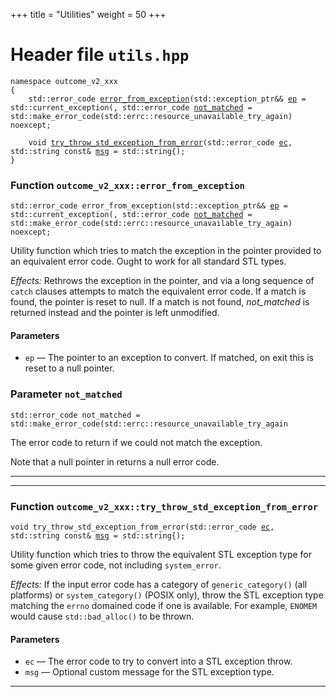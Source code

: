 +++
title = "Utilities"
weight = 50
+++
# Header file `utils.hpp`

<a id="standardese-utils.hpp"></a>

<pre><code class="standardese-language-cpp"><span class="kwd">namespace</span> <span class="typ dec var fun">outcome_v2_xxx</span>
<span class="pun">{</span>
    <span class="typ dec var fun">std::error_code</span> <a href="#standardese-outcome_v2_xxx::error_from_exception(std::exception_ptr&amp;&amp;,std::error_code)"><span class="typ dec var fun">error_from_exception</span></a><span class="pun">(</span><span class="typ dec var fun">std::exception_ptr</span><span class="pun">&amp;&amp;</span> <a href="#standardese-outcome_v2_xxx::error_from_exception(std::exception_ptr&amp;&amp;,std::error_code).ep"><span class="typ dec var fun">ep</span></a> <span class="pun">=</span> <span class="kwd">std</span><span class="pun">::</span><span class="kwd">current_exception</span><span class="pun">(</span><span class="pun">,</span> <span class="typ dec var fun">std::error_code</span> <a href="#standardese-outcome_v2_xxx::error_from_exception(std::exception_ptr&amp;&amp;,std::error_code).not_matched"><span class="typ dec var fun">not_matched</span></a> <span class="pun">=</span> <span class="kwd">std</span><span class="pun">::</span><span class="kwd">make_error_code</span><span class="pun">(</span><span class="kwd">std</span><span class="pun">::</span><span class="kwd">errc</span><span class="pun">::</span><span class="kwd">resource_unavailable_try_again</span><span class="pun">)</span> <span class="kwd">noexcept</span><span class="pun">;</span>

    <span class="kwd">void</span> <a href="#standardese-outcome_v2_xxx::try_throw_std_exception_from_error(std::error_code,std::stringconst&amp;)"><span class="typ dec var fun">try_throw_std_exception_from_error</span></a><span class="pun">(</span><span class="typ dec var fun">std::error_code</span> <a href="#standardese-outcome_v2_xxx::try_throw_std_exception_from_error(std::error_code,std::stringconst&amp;).ec"><span class="typ dec var fun">ec</span></a><span class="pun">,</span> <span class="typ dec var fun">std::string</span> <span class="kwd">const</span><span class="pun">&amp;</span> <a href="#standardese-outcome_v2_xxx::try_throw_std_exception_from_error(std::error_code,std::stringconst&amp;).msg"><span class="typ dec var fun">msg</span></a> <span class="pun">=</span> <span class="kwd">std</span><span class="pun">::</span><span class="kwd">string</span><span class="pun">{</span><span class="pun">)</span><span class="pun">;</span>
<span class="pun">}</span>
</code></pre>

<a id="standardese-outcome_v2_xxx"></a>

### Function `outcome_v2_xxx::error_from_exception`

<a id="standardese-outcome_v2_xxx::error_from_exception(std::exception_ptr&amp;&amp;,std::error_code)"></a>

<pre><code class="standardese-language-cpp"><span class="typ dec var fun">std::error_code</span> <span class="typ dec var fun">error_from_exception</span><span class="pun">(</span><span class="typ dec var fun">std::exception_ptr</span><span class="pun">&amp;&amp;</span> <a href="#standardese-outcome_v2_xxx::error_from_exception(std::exception_ptr&amp;&amp;,std::error_code).ep"><span class="typ dec var fun">ep</span></a> <span class="pun">=</span> <span class="kwd">std</span><span class="pun">::</span><span class="kwd">current_exception</span><span class="pun">(</span><span class="pun">,</span> <span class="typ dec var fun">std::error_code</span> <a href="#standardese-outcome_v2_xxx::error_from_exception(std::exception_ptr&amp;&amp;,std::error_code).not_matched"><span class="typ dec var fun">not_matched</span></a> <span class="pun">=</span> <span class="kwd">std</span><span class="pun">::</span><span class="kwd">make_error_code</span><span class="pun">(</span><span class="kwd">std</span><span class="pun">::</span><span class="kwd">errc</span><span class="pun">::</span><span class="kwd">resource_unavailable_try_again</span><span class="pun">)</span> <span class="kwd">noexcept</span><span class="pun">;</span>
</code></pre>

Utility function which tries to match the exception in the pointer provided to an equivalent error code. Ought to work for all standard STL types.

*Effects:* Rethrows the exception in the pointer, and via a long sequence of `catch` clauses attempts to match the equivalent error code. If a match is found, the pointer is reset to null. If a match is not found, *not\_matched* is returned instead and the pointer is left unmodified.

#### Parameters

  - `ep` &mdash; The pointer to an exception to convert. If matched, on exit this is reset to a null pointer.

### Parameter `not_matched`

<a id="standardese-outcome_v2_xxx::error_from_exception(std::exception_ptr&amp;&amp;,std::error_code).not_matched"></a>

<pre><code class="standardese-language-cpp"><span class="typ dec var fun">std::error_code</span> <span class="typ dec var fun">not_matched</span> <span class="pun">=</span> <span class="kwd">std</span><span class="pun">::</span><span class="kwd">make_error_code</span><span class="pun">(</span><span class="kwd">std</span><span class="pun">::</span><span class="kwd">errc</span><span class="pun">::</span><span class="kwd">resource_unavailable_try_again</span></code></pre>

The error code to return if we could not match the exception.

Note that a null pointer in returns a null error code.

-----

-----

### Function `outcome_v2_xxx::try_throw_std_exception_from_error`

<a id="standardese-outcome_v2_xxx::try_throw_std_exception_from_error(std::error_code,std::stringconst&amp;)"></a>

<pre><code class="standardese-language-cpp"><span class="kwd">void</span> <span class="typ dec var fun">try_throw_std_exception_from_error</span><span class="pun">(</span><span class="typ dec var fun">std::error_code</span> <a href="#standardese-outcome_v2_xxx::try_throw_std_exception_from_error(std::error_code,std::stringconst&amp;).ec"><span class="typ dec var fun">ec</span></a><span class="pun">,</span> <span class="typ dec var fun">std::string</span> <span class="kwd">const</span><span class="pun">&amp;</span> <a href="#standardese-outcome_v2_xxx::try_throw_std_exception_from_error(std::error_code,std::stringconst&amp;).msg"><span class="typ dec var fun">msg</span></a> <span class="pun">=</span> <span class="kwd">std</span><span class="pun">::</span><span class="kwd">string</span><span class="pun">{</span><span class="pun">)</span><span class="pun">;</span>
</code></pre>

Utility function which tries to throw the equivalent STL exception type for some given error code, not including `system_error`.

*Effects:* If the input error code has a category of `generic_category()` (all platforms) or `system_category()` (POSIX only), throw the STL exception type matching the `errno` domained code if one is available. For example, `ENOMEM` would cause `std::bad_alloc()` to be thrown.

#### Parameters

  - `ec` &mdash; The error code to try to convert into a STL exception throw.
  - `msg` &mdash; Optional custom message for the STL exception type.

-----
